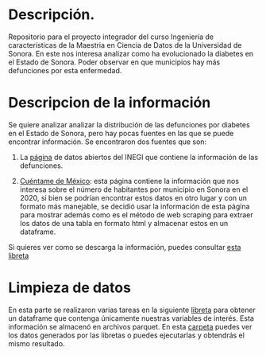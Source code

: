 # Descripción.
Repositorio para el proyecto integrador del curso Ingeniería de características de la Maestria en Ciencia de Datos de la Universidad de Sonora. En este nos interesa analizar como ha evolucionado la diabetes en el Estado de Sonora. Poder observar en que municipios hay más defunciones por esta enfermedad.

# Descripcion de la información
Se quiere analizar analizar la distribución de las defunciones por diabetes en el Estado de Sonora, pero hay pocas fuentes en las que se puede encontrar información. Se encontraron dos fuentes que son:  
1. La [página](https://www.inegi.org.mx/programas/mortalidad/#Datos_abiertos) de datos abiertos del INEGI que contiene la información de las defunciones.

2. [Cuéntame de México](https://cuentame.inegi.org.mx/monografias/informacion/son/poblacion/default.aspx?tema=me&e=26): esta página contiene la información que nos interesa sobre el número de habitantes por municipio en Sonora en el 2020, si bien se podrían encontrar estos datos en otro lugar y con un formato más manejable, se decidió usar la información de esta página  para mostrar además como es el método de web scraping para extraer los datos de una tabla en formato html y almacenar estos en un dataframe.

Si quieres ver como se descarga la información, puedes consultar [esta libreta](https://github.com/Fernando-LunaP/Proyecto_Integrador_Ing_Caracteristicas/blob/main/Codigo/01_Descargando_los_datos.ipynb)

# Limpieza de datos
En esta parte se realizaron varias tareas en la siguiente [libreta](https://github.com/Fernando-LunaP/Proyecto_Integrador_Ing_Caracteristicas/blob/main/Codigo/02_Limpieza_de_datos.ipynb) para obtener un dataframe que contenga únicamente nuestras variables de interés. Esta información se almacenó en archivos parquet. En esta [carpeta](https://github.com/Fernando-LunaP/Proyecto_Integrador_Ing_Caracteristicas/tree/main/datos) puedes ver los datos generados por las libretas o puedes ejecutarlas y obtendrás el mismo resultado.
